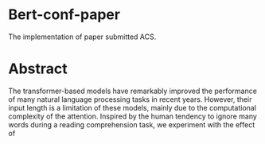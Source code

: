 # Bert-conf-paper
The implementation of paper submitted ACS.
# Abstract
The transformer-based models have remarkably improved the performance of many natural language
processing tasks in recent years. However, their input length is a limitation of these
models, mainly due to the computational complexity of the attention. Inspired by the human tendency
to ignore many words during a reading comprehension task, we experiment with the effect of
